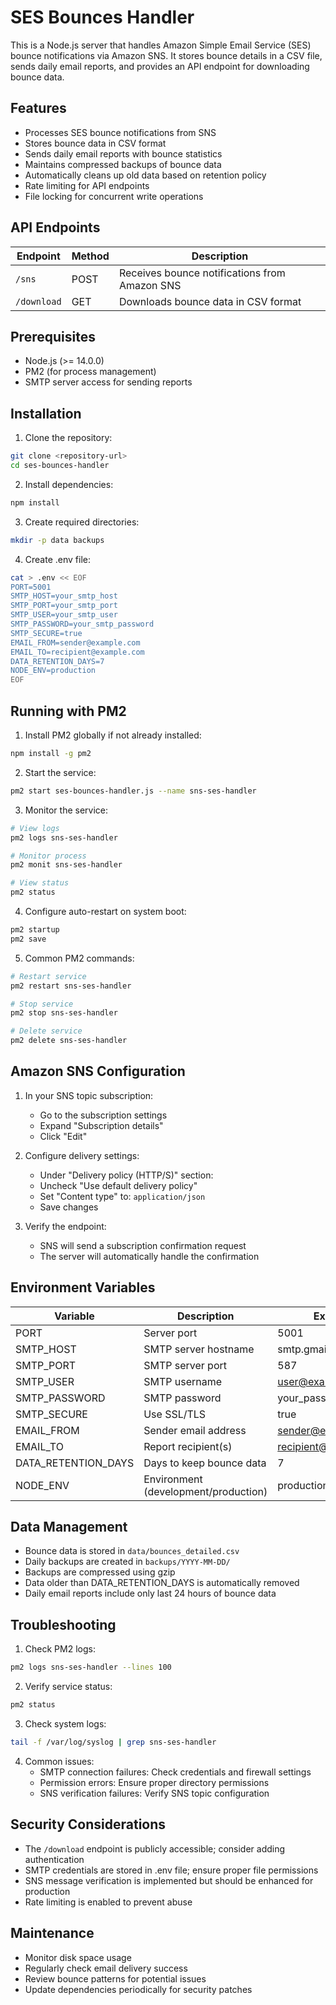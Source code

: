 # SES Bounces Handler

This is a Node.js server that handles Amazon Simple Email Service (SES) bounce notifications via Amazon SNS. It stores bounce details in a CSV file, sends daily email reports, and provides an API endpoint for downloading bounce data.

## Features

- Processes SES bounce notifications from SNS
- Stores bounce data in CSV format
- Sends daily email reports with bounce statistics
- Maintains compressed backups of bounce data
- Automatically cleans up old data based on retention policy
- Rate limiting for API endpoints
- File locking for concurrent write operations

## API Endpoints

| Endpoint | Method | Description |
|----------|---------|-------------|
| `/sns` | POST | Receives bounce notifications from Amazon SNS |
| `/download` | GET | Downloads bounce data in CSV format |

## Prerequisites

- Node.js (>= 14.0.0)
- PM2 (for process management)
- SMTP server access for sending reports

## Installation

1. Clone the repository:
```bash
git clone <repository-url>
cd ses-bounces-handler
```

2. Install dependencies:
```bash
npm install
```

3. Create required directories:
```bash
mkdir -p data backups
```

4. Create .env file:
```bash
cat > .env << EOF
PORT=5001
SMTP_HOST=your_smtp_host
SMTP_PORT=your_smtp_port
SMTP_USER=your_smtp_user
SMTP_PASSWORD=your_smtp_password
SMTP_SECURE=true
EMAIL_FROM=sender@example.com
EMAIL_TO=recipient@example.com
DATA_RETENTION_DAYS=7
NODE_ENV=production
EOF
```

## Running with PM2

1. Install PM2 globally if not already installed:
```bash
npm install -g pm2
```

2. Start the service:
```bash
pm2 start ses-bounces-handler.js --name sns-ses-handler
```

3. Monitor the service:
```bash
# View logs
pm2 logs sns-ses-handler

# Monitor process
pm2 monit sns-ses-handler

# View status
pm2 status
```

4. Configure auto-restart on system boot:
```bash
pm2 startup
pm2 save
```

5. Common PM2 commands:
```bash
# Restart service
pm2 restart sns-ses-handler

# Stop service
pm2 stop sns-ses-handler

# Delete service
pm2 delete sns-ses-handler
```

## Amazon SNS Configuration

1. In your SNS topic subscription:
   - Go to the subscription settings
   - Expand "Subscription details"
   - Click "Edit"

2. Configure delivery settings:
   - Under "Delivery policy (HTTP/S)" section:
   - Uncheck "Use default delivery policy"
   - Set "Content type" to: `application/json`
   - Save changes

3. Verify the endpoint:
   - SNS will send a subscription confirmation request
   - The server will automatically handle the confirmation

## Environment Variables

| Variable | Description | Example |
|----------|-------------|---------|
| PORT | Server port | 5001 |
| SMTP_HOST | SMTP server hostname | smtp.gmail.com |
| SMTP_PORT | SMTP server port | 587 |
| SMTP_USER | SMTP username | user@example.com |
| SMTP_PASSWORD | SMTP password | your_password |
| SMTP_SECURE | Use SSL/TLS | true |
| EMAIL_FROM | Sender email address | sender@example.com |
| EMAIL_TO | Report recipient(s) | recipient@example.com |
| DATA_RETENTION_DAYS | Days to keep bounce data | 7 |
| NODE_ENV | Environment (development/production) | production |

## Data Management

- Bounce data is stored in `data/bounces_detailed.csv`
- Daily backups are created in `backups/YYYY-MM-DD/`
- Backups are compressed using gzip
- Data older than DATA_RETENTION_DAYS is automatically removed
- Daily email reports include only last 24 hours of bounce data

## Troubleshooting

1. Check PM2 logs:
```bash
pm2 logs sns-ses-handler --lines 100
```

2. Verify service status:
```bash
pm2 status
```

3. Check system logs:
```bash
tail -f /var/log/syslog | grep sns-ses-handler
```

4. Common issues:
   - SMTP connection failures: Check credentials and firewall settings
   - Permission errors: Ensure proper directory permissions
   - SNS verification failures: Verify SNS topic configuration

## Security Considerations

- The `/download` endpoint is publicly accessible; consider adding authentication
- SMTP credentials are stored in .env file; ensure proper file permissions
- SNS message verification is implemented but should be enhanced for production
- Rate limiting is enabled to prevent abuse

## Maintenance

- Monitor disk space usage
- Regularly check email delivery success
- Review bounce patterns for potential issues
- Update dependencies periodically for security patches
